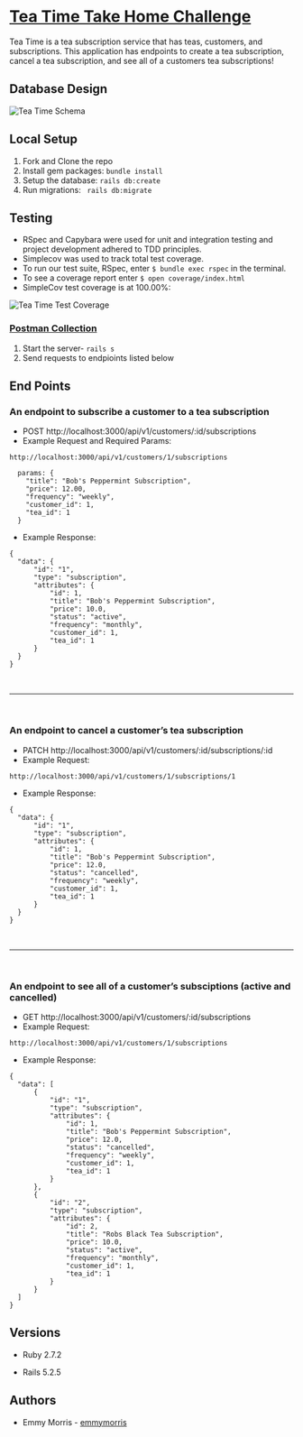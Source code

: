 # [Tea Time Take Home Challenge](https://mod4.turing.edu/projects/take_home/take_home_be)

Tea Time is a tea subscription service that has teas, customers, and subscriptions. This application has endpoints to create a tea subscription, cancel a tea subscription, and see all of a customers tea subscriptions!

## Database Design
![Tea Time Schema](https://user-images.githubusercontent.com/77904287/134587009-7acdb0b5-22e0-4866-ae66-cbeabd4553b2.png)

## Local Setup

1. Fork and Clone the repo
2. Install gem packages: `bundle install`
3. Setup the database: `rails db:create`
4. Run migrations: ` rails db:migrate`

## Testing
* RSpec and Capybara were used for unit and integration testing and project development adhered to TDD principles.
* Simplecov was used to track total test coverage.
* To run our test suite, RSpec, enter `$ bundle exec rspec` in the terminal.
* To see a coverage report enter `$ open coverage/index.html`
* SimpleCov test coverage is at 100.00%:

![Tea Time Test Coverage](https://user-images.githubusercontent.com/77904287/134245924-7ce5eabe-6241-4c27-aca5-4fa0856c414b.png)

### [Postman Collection](https://www.getpostman.com/collections/563e410d30efa90472d9)
1. Start the server- `rails s`
2. Send requests to endpioints listed below

## End Points

### **An endpoint to subscribe a customer to a tea subscription**
  - POST http://localhost:3000/api/v1/customers/:id/subscriptions
  - Example Request and Required Params:
  ``` 
  http://localhost:3000/api/v1/customers/1/subscriptions
  
    params: {
      "title": "Bob's Peppermint Subscription",
      "price": 12.00,
      "frequency": "weekly",
      "customer_id": 1,
      "tea_id": 1
    } 
   ```
 
   - Example Response:
    
  ```
  {
    "data": {
        "id": "1",
        "type": "subscription",
        "attributes": {
            "id": 1,
            "title": "Bob's Peppermint Subscription",
            "price": 10.0,
            "status": "active",
            "frequency": "monthly",
            "customer_id": 1,
            "tea_id": 1
        }
    }
}
  ```
<br>

___

<br>

### **An endpoint to cancel a customer’s tea subscription**
  - PATCH http://localhost:3000/api/v1/customers/:id/subscriptions/:id
  - Example Request:
  ``` 
http://localhost:3000/api/v1/customers/1/subscriptions/1
   ```
 
   - Example Response:
    
  ```
{
    "data": {
        "id": "1",
        "type": "subscription",
        "attributes": {
            "id": 1,
            "title": "Bob's Peppermint Subscription",
            "price": 12.0,
            "status": "cancelled",
            "frequency": "weekly",
            "customer_id": 1,
            "tea_id": 1
        }
    }
}
  ```
<br>

___

<br>

### **An endpoint to see all of a customer’s subsciptions (active and cancelled)**
  - GET http://localhost:3000/api/v1/customers/:id/subscriptions
  - Example Request:
  ``` 
http://localhost:3000/api/v1/customers/1/subscriptions
   ```
   - Example Response:
    
  ```
  {
    "data": [
        {
            "id": "1",
            "type": "subscription",
            "attributes": {
                "id": 1,
                "title": "Bob's Peppermint Subscription",
                "price": 12.0,
                "status": "cancelled",
                "frequency": "weekly",
                "customer_id": 1,
                "tea_id": 1
            }
        },
        {
            "id": "2",
            "type": "subscription",
            "attributes": {
                "id": 2,
                "title": "Robs Black Tea Subscription",
                "price": 10.0,
                "status": "active",
                "frequency": "monthly",
                "customer_id": 1,
                "tea_id": 1
            }
        }
    ]
}
  ```
  
## Versions

- Ruby 2.7.2

- Rails 5.2.5

## Authors
- Emmy Morris - [emmymorris](https://github.com/EmmyMorris)
